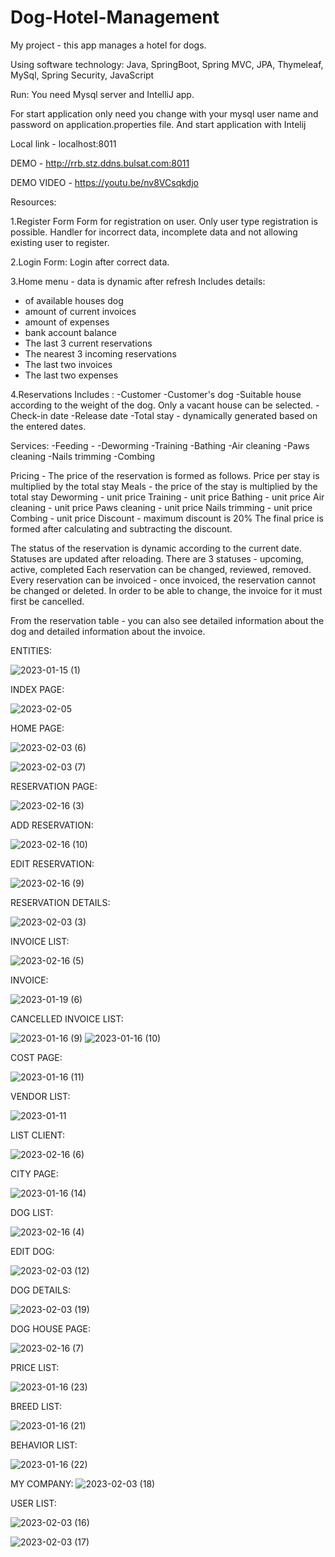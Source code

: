 # Dog-Hotel-Management
My project  -  this app manages a hotel for dogs.

Using software technology: Java, SpringBoot, Spring MVC, JPA, Thymeleaf, MySql, Spring Security, JavaScript



Run:
You need Mysql server and IntelliJ app.

For start application only need you change with your 
mysql user name and password on application.properties file. And start application with Intelij

Local link - localhost:8011

DEMO - http://rrb.stz.ddns.bulsat.com:8011

DEMO VIDEO - https://youtu.be/nv8VCsqkdjo

Resources:

1.Register Form
Form for registration on user.
Оnly user type registration is possible.
Handler for incorrect data, incomplete data and not allowing existing user to register.

2.Login Form:
Login after correct data.

3.Home menu - data is dynamic after refresh
Includes details:
- of available houses dog
- amount of current invoices
- amount of expenses
- bank account balance
- The last 3 current reservations
- Тhe nearest 3 incoming reservations
- The last two invoices
- The last two expenses

4.Reservations
Includes :
-Customer
-Customer's dog
-Suitable house according to the weight of the dog. Only a vacant house can be selected.
-Check-in date
-Release date
-Total stay - dynamically generated based on the entered dates.

Services:
-Feeding -
-Deworming
-Training
-Bathing
-Air cleaning
-Paws cleaning
-Nails trimming
-Combing

Pricing -
The price of the reservation is formed as follows.
Price per stay is multiplied by the total stay
Meals - the price of the stay is multiplied by the total stay
Deworming - unit price
Training - unit price
Bathing - unit price
Air cleaning - unit price
Paws cleaning - unit price
Nails trimming - unit price
Combing - unit price
Discount - maximum discount is 20%
The final price is formed after calculating and subtracting the discount.

The status of the reservation is dynamic according to the current date. Statuses are updated after reloading.
There are 3 statuses - upcoming, active, completed
Each reservation can be changed, reviewed, removed.
Every reservation can be invoiced - once invoiced, the reservation cannot be changed or deleted. In order to be able to change, the invoice for it must first be cancelled.

From the reservation table - you can also see detailed information about the dog and detailed information about the invoice.


ENTITIES:


![2023-01-15 (1)](https://user-images.githubusercontent.com/29566751/212567330-44576c42-be8c-42c3-8a70-08ee0a75dde8.png)


INDEX PAGE:




![2023-02-05](https://user-images.githubusercontent.com/29566751/216809212-7d1d8098-b26b-44a3-bbb1-6304d6a2270e.png)



HOME PAGE:

![2023-02-03 (6)](https://user-images.githubusercontent.com/29566751/216555758-cbd3cc0d-55d7-451d-a356-c78c124eca7e.png)



![2023-02-03 (7)](https://user-images.githubusercontent.com/29566751/216555785-cf317081-91cf-423d-a9bc-72bdc05132f8.png)


RESERVATION PAGE:



![2023-02-16 (3)](https://user-images.githubusercontent.com/29566751/219396393-d2d7916b-b2bd-46f9-9bd5-db97a405fc43.png)




ADD RESERVATION:

![2023-02-16 (10)](https://user-images.githubusercontent.com/29566751/219396726-e5ba1566-eb8c-4257-8252-c547de5b1685.png)



EDIT RESERVATION:


![2023-02-16 (9)](https://user-images.githubusercontent.com/29566751/219396329-a1c32473-46a1-444f-81a1-aff80141c18a.png)


RESERVATION DETAILS:

![2023-02-03 (3)](https://user-images.githubusercontent.com/29566751/216556132-c64d71d0-e2a4-4b38-aa38-f4d48d1a7f87.png)



INVOICE LIST:



![2023-02-16 (5)](https://user-images.githubusercontent.com/29566751/219395477-9f9b9b90-7194-43fa-b6c7-0eb5da15076f.png)


INVOICE:


![2023-01-19 (6)](https://user-images.githubusercontent.com/29566751/213428876-ca7d91c8-18ea-4862-881d-021cdbf65033.png)



CANCELLED INVOICE LIST:

![2023-01-16 (9)](https://user-images.githubusercontent.com/29566751/212759731-230cef0a-bede-433b-8f8a-1bf2f6cc0467.png)
![2023-01-16 (10)](https://user-images.githubusercontent.com/29566751/212759755-6e71a731-5e49-4d6f-8d60-c9bdd79473e1.png)

COST PAGE:

![2023-01-16 (11)](https://user-images.githubusercontent.com/29566751/212759784-aad30a00-bcad-460c-9018-d838e6088268.png)


VENDOR LIST:


![2023-01-11](https://user-images.githubusercontent.com/29566751/211800794-46d55763-f8d0-4f4f-b89c-3b950bcaee61.png)


LIST CLIENT:

![2023-02-16 (6)](https://user-images.githubusercontent.com/29566751/219395556-d066a836-413d-44d8-8696-4470503ae65a.png)



CITY PAGE:

![2023-01-16 (14)](https://user-images.githubusercontent.com/29566751/212759898-99536124-094c-449b-9b46-2dd66b2801f3.png)

DOG LIST:


![2023-02-16 (4)](https://user-images.githubusercontent.com/29566751/219395593-7f9576ea-1573-4a16-931e-207200a04094.png)


EDIT DOG:

![2023-02-03 (12)](https://user-images.githubusercontent.com/29566751/216556459-8eeed79e-0df6-41bf-9f35-5065e2c1eec3.png)


DOG DETAILS:


![2023-02-03 (19)](https://user-images.githubusercontent.com/29566751/216559278-e07fc383-98e0-4163-9c73-b5de37227d25.png)

DOG HOUSE PAGE:


![2023-02-16 (7)](https://user-images.githubusercontent.com/29566751/219395709-872c9dd6-779c-441f-904f-6eda35c1ae74.png)

PRICE LIST:

![2023-01-16 (23)](https://user-images.githubusercontent.com/29566751/212760066-26b2024d-3544-4790-969f-07d5fb715ce2.png)

BREED LIST:

![2023-01-16 (21)](https://user-images.githubusercontent.com/29566751/212760028-bb01509a-7530-4dea-bfb0-dab8255cf996.png)


BEHAVIOR LIST:

![2023-01-16 (22)](https://user-images.githubusercontent.com/29566751/212760046-47649eb3-5f46-4762-9219-59dfe408394c.png)


MY COMPANY:
![2023-02-03 (18)](https://user-images.githubusercontent.com/29566751/216556736-368f0b6b-8653-433d-a2b7-f1f5a74bc266.png)



USER LIST:

![2023-02-03 (16)](https://user-images.githubusercontent.com/29566751/216556845-9a9fe667-a203-4a8e-9c27-f11f30810670.png)

![2023-02-03 (17)](https://user-images.githubusercontent.com/29566751/216556855-01517646-739c-4715-9fc1-10dfc6f8abf3.png)
